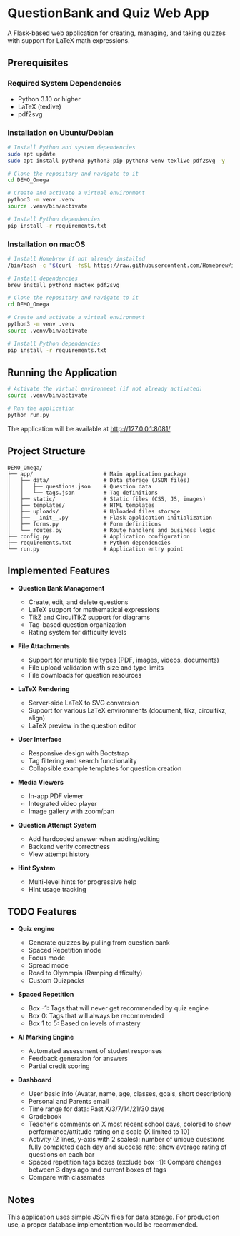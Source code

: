 # QuestionBank and Quiz Web App

A Flask-based web application for creating, managing, and taking quizzes with support for LaTeX math expressions.

## Prerequisites

### Required System Dependencies

- Python 3.10 or higher
- LaTeX (texlive)
- pdf2svg

### Installation on Ubuntu/Debian

```bash
# Install Python and system dependencies
sudo apt update
sudo apt install python3 python3-pip python3-venv texlive pdf2svg -y

# Clone the repository and navigate to it
cd DEMO_Omega

# Create and activate a virtual environment
python3 -m venv .venv
source .venv/bin/activate

# Install Python dependencies
pip install -r requirements.txt
```

### Installation on macOS

```bash
# Install Homebrew if not already installed
/bin/bash -c "$(curl -fsSL https://raw.githubusercontent.com/Homebrew/install/HEAD/install.sh)"

# Install dependencies
brew install python3 mactex pdf2svg

# Clone the repository and navigate to it
cd DEMO_Omega

# Create and activate a virtual environment
python3 -m venv .venv
source .venv/bin/activate

# Install Python dependencies
pip install -r requirements.txt
```

## Running the Application

```bash
# Activate the virtual environment (if not already activated)
source .venv/bin/activate

# Run the application
python run.py
```

The application will be available at http://127.0.0.1:8081/

## Project Structure

```
DEMO_Omega/
├── app/                      # Main application package
│   ├── data/                 # Data storage (JSON files)
│   │   ├── questions.json    # Question data
│   │   └── tags.json         # Tag definitions
│   ├── static/               # Static files (CSS, JS, images)
│   ├── templates/            # HTML templates
│   ├── uploads/              # Uploaded files storage
│   ├── __init__.py           # Flask application initialization
│   ├── forms.py              # Form definitions
│   └── routes.py             # Route handlers and business logic
├── config.py                 # Application configuration
├── requirements.txt          # Python dependencies
└── run.py                    # Application entry point
```

## Implemented Features

- **Question Bank Management**
  - Create, edit, and delete questions
  - LaTeX support for mathematical expressions
  - TikZ and CircuiTikZ support for diagrams
  - Tag-based question organization
  - Rating system for difficulty levels

- **File Attachments**
  - Support for multiple file types (PDF, images, videos, documents)
  - File upload validation with size and type limits
  - File downloads for question resources

- **LaTeX Rendering**
  - Server-side LaTeX to SVG conversion
  - Support for various LaTeX environments (document, tikz, circuitikz, align)
  - LaTeX preview in the question editor

- **User Interface**
  - Responsive design with Bootstrap
  - Tag filtering and search functionality
  - Collapsible example templates for question creation

- **Media Viewers**
  - In-app PDF viewer
  - Integrated video player
  - Image gallery with zoom/pan

- **Question Attempt System**
  - Add hardcoded answer when adding/editing
  - Backend verify correctness
  - View attempt history

- **Hint System**
  - Multi-level hints for progressive help
  - Hint usage tracking

## TODO Features

- **Quiz engine**
  - Generate quizzes by pulling from question bank
  - Spaced Repetition mode
  - Focus mode
  - Spread mode 
  - Road to Olymmpia (Ramping difficulty)
  - Custom Quizpacks

- **Spaced Repetition**
  - Box -1: Tags that will never get recommended by quiz engine
  - Box 0: Tags that will always be recommended
  - Box 1 to 5: Based on levels of mastery

- **AI Marking Engine**
  - Automated assessment of student responses
  - Feedback generation for answers
  - Partial credit scoring

- **Dashboard**
  - User basic info (Avatar, name, age, classes, goals, short description)
  - Personal and Parents email
  - Time range for data: Past X/3/7/14/21/30 days
  - Gradebook 
  - Teacher's comments on X most recent school days, colored to show performance/attitude rating on a scale (X limited to 10)
  - Activity (2 lines, y-axis with 2 scales): number of unique questions fully completed each day and success rate; show average rating of questions on each bar
  - Spaced repetition tags boxes (exclude box -1): Compare changes between 3 days ago and current boxes of tags
  - Compare with classmates

## Notes

This application uses simple JSON files for data storage. For production use, a proper database implementation would be recommended. 